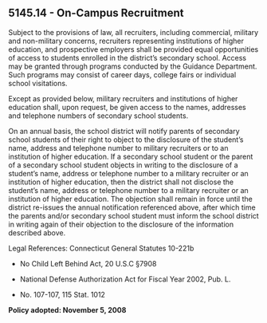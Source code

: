 ## 5145.14 - On-Campus Recruitment

Subject to the provisions of law, all recruiters, including commercial, military and non-military concerns, recruiters representing institutions of higher education, and prospective employers shall be provided equal opportunities of access to students enrolled in the district’s secondary school.  Access may be granted through programs conducted by the Guidance Department.  Such programs may consist of career days, college fairs or individual school visitations.

Except as provided below, military recruiters and institutions of higher education shall, upon request, be given access to the names, addresses and telephone numbers of secondary school students.

On an annual basis, the school district will notify parents of secondary school students of their right to object to the disclosure of the student’s name, address and telephone number to military recruiters or to an institution of higher education.  If a secondary school student or the parent of a secondary school student objects in writing to the disclosure of a student’s name, address or telephone number to a military recruiter or an institution of higher education, then the district shall not disclose the  student’s name, address or telephone number to a military recruiter or an institution of higher education.  The objection shall remain in force until the district re-issues the annual notification referenced above, after which time the parents and/or secondary school student must inform the school district in writing again of their objection to the disclosure of the information described above.

Legal References:  Connecticut General Statutes 10-221b

* No Child Left Behind Act, 20 U.S.C §7908

* National Defense Authorization Act for Fiscal Year 2002, Pub. L.

* No. 107-107, 115 Stat. 1012

**Policy adopted:  November 5, 2008**

